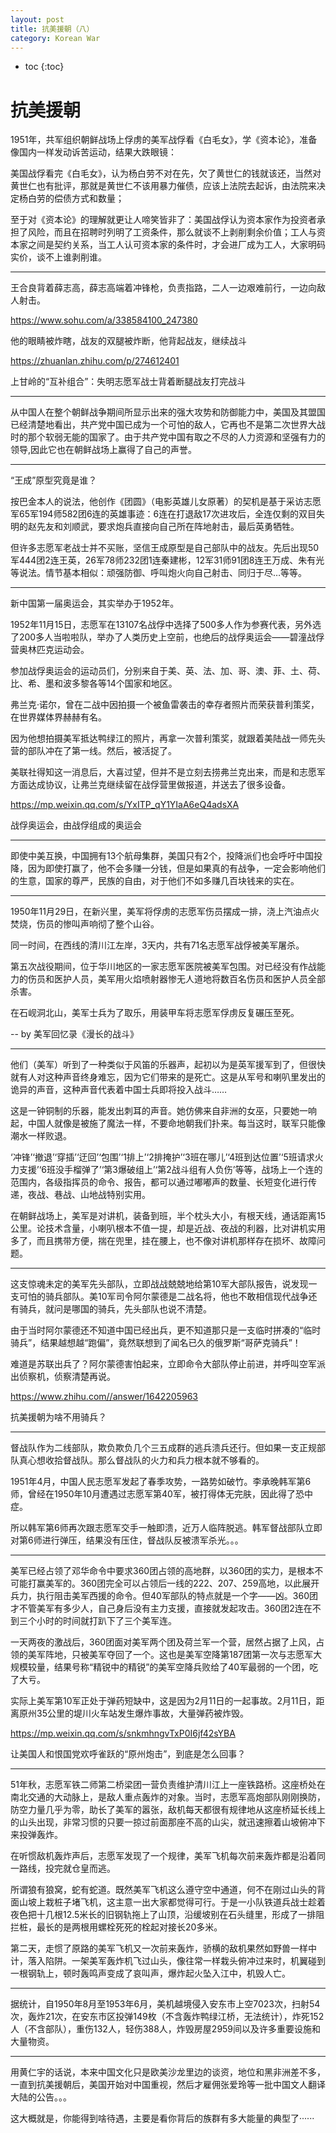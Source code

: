 ```yaml
---
layout: post
title: 抗美援朝（八）
category: Korean War 
---
```


* toc
{:toc}

# 抗美援朝

1951年，共军组织朝鲜战场上俘虏的美军战俘看《白毛女》，学《资本论》，准备像国内一样发动诉苦运动，结果大跌眼镜：

美国战俘看完《白毛女》，认为杨白劳不对在先，欠了黄世仁的钱就该还，当然对黄世仁也有批评，那就是黄世仁不该用暴力催债，应该上法院去起诉，由法院来决定杨白劳的偿债方式和数量；

至于对《资本论》的理解就更让人啼笑皆非了：美国战俘认为资本家作为投资者承担了风险，而且在招聘时列明了工资条件，那么就谈不上剥削剩余价值；工人与资本家之间是契约关系，当工人认可资本家的条件时，才会进厂成为工人，大家明码实价，谈不上谁剥削谁。

---

王合良背着薛志高，薛志高端着冲锋枪，负责指路，二人一边艰难前行，一边向敌人射击。

https://www.sohu.com/a/338584100_247380

他的眼睛被炸瞎，战友的双腿被炸断，他背起战友，继续战斗

https://zhuanlan.zhihu.com/p/274612401

上甘岭的“互补组合”：失明志愿军战士背着断腿战友打完战斗

---

从中国人在整个朝鲜战争期间所显示出来的强大攻势和防御能力中，美国及其盟国已经清楚地看出，共产党中国已成为一个可怕的敌人，它再也不是第二次世界大战时的那个软弱无能的国家了。由于共产党中国有取之不尽的人力资源和坚强有力的领导,因此它也在朝鲜战场上赢得了自己的声誉。

---

“王成”原型究竟是谁？

按巴金本人的说法，他创作《团圆》（电影英雄儿女原著）的契机是基于采访志愿军65军194师582团6连的英雄事迹：6连在打退敌17次进攻后，全连仅剩的双目失明的赵先友和刘顺武，要求炮兵直接向自己所在阵地射击，最后英勇牺牲。

但许多志愿军老战士并不买账，坚信王成原型是自己部队中的战友。先后出现50军444团2连王英，26军78师232团1连秦建彬，12军31师91团8连王万成、朱有光等说法。情节基本相似：顽强防御、呼叫炮火向自己射击、同归于尽…等等。

---

新中国第一届奥运会，其实举办于1952年。

1952年11月15日，志愿军在13107名战俘中选择了500多人作为参赛代表，另外选了200多人当啦啦队，举办了人类历史上空前，也绝后的战俘奥运会——碧潼战俘营奥林匹克运动会。

参加战俘奥运会的运动员们，分别来自于美、英、法、加、哥、澳、菲、土、荷、比、希、墨和波多黎各等14个国家和地区。

弗兰克·诺尔，曾在二战中因拍摄一个被鱼雷袭击的幸存者照片而荣获普利策奖，在世界媒体界赫赫有名。

因为他想拍摄美军抵达鸭绿江的照片，再拿一次普利策奖，就跟着美陆战一师先头营的部队冲在了第一线。然后，被活捉了。

美联社得知这一消息后，大喜过望，但并不是立刻去捞弗兰克出来，而是和志愿军方面达成协议，让弗兰克继续留在战俘营里做报道，并送去了很多设备。

https://mp.weixin.qq.com/s/YxITP_qY1YIaA6eQ4adsXA

战俘奥运会，由战俘组成的奥运会

---

即使中美互换，中国拥有13个航母集群，美国只有2个，投降派们也会呼吁中国投降，因为即使打赢了，他不会多赚一分钱，但是如果真的有战争，一定会影响他们的生意，国家的尊严，民族的自由，对于他们不如多赚几百块钱来的实在。

---

1950年11月29日，在新兴里，美军将俘虏的志愿军伤员摆成一排，浇上汽油点火焚烧，伤员的惨叫声响彻了整个山谷。

同一时间，在西线的清川江左岸，3天内，共有71名志愿军战俘被美军屠杀。

第五次战役期间，位于华川地区的一家志愿军医院被美军包围。对已经没有作战能力的伤员和医护人员，美军用火焰喷射器惨无人道地将数百名伤员和医护人员全部杀害。

在石岘洞北山，美军士兵为了取乐，用装甲车将志愿军俘虏反复碾压至死。

-- by 美军回忆录《漫长的战斗》

---

他们（美军）听到了一种类似于风笛的乐器声，起初以为是英军援军到了，但很快就有人对这种声音终身难忘，因为它们带来的是死亡。这是从军号和喇叭里发出的诡异的声音，这种声音代表着中国士兵即将投入战斗……

这是一钟铜制的乐器，能发出刺耳的声音。她仿佛来自非洲的女巫，只要她一响起，中国人就像是被施了魔法一样，不要命地朝我们扑来。每当这时，联军只能像潮水一样败退。

‘冲锋’‘撤退’‘穿插’‘迂回’‘包围’‘1排上’‘2排掩护’‘3班在哪儿’‘4班到达位置’‘5班请求火力支援’‘6班没手榴弹了’‘第3爆破组上’‘第2战斗组有人负伤’等等，战场上一个连的范围内，各级指挥员的命令、报告，都可以通过嘟嘟声的数量、长短变化进行传递，夜战、巷战、山地战特别实用。

在朝鲜战场上，美军是对讲机，装备到班，半个枕头大小，有根天线，通话距离15公里。论技术含量，小喇叭根本不值一提，却是近战、夜战的利器，比对讲机实用多了，而且携带方便，揣在兜里，挂在腰上，也不像对讲机那样存在损坏、故障问题。

---

这支惊魂未定的美军先头部队，立即战战兢兢地给第10军大部队报告，说发现一支可怕的骑兵部队。美10军司令阿尔蒙德是二战名将，他也不敢相信现代战争还有骑兵，就问是哪国的骑兵，先头部队也说不清楚。

由于当时阿尔蒙德还不知道中国已经出兵，更不知道那只是一支临时拼凑的“临时骑兵”，结果越想越“跑偏”，竟然联想到了闻名已久的俄罗斯“哥萨克骑兵”！

难道是苏联出兵了？阿尔蒙德害怕起来，立即命令大部队停止前进，并呼叫空军派出侦察机，侦察清楚再说。

https://www.zhihu.com//answer/1642205963

抗美援朝为啥不用骑兵？

---

督战队作为二线部队，欺负欺负几个三五成群的逃兵溃兵还行。但如果一支正规部队真心想收拾督战队。那么督战队的火力和兵力根本就不够看的。

1951年4月，中国人民志愿军发起了春季攻势，一路势如破竹。李承晚韩军第6师，曾经在1950年10月遭遇过志愿军第40军，被打得体无完肤，因此得了恐中症。

所以韩军第6师再次跟志愿军交手一触即溃，近万人临阵脱逃。韩军督战部队立即对第6师进行弹压，结果没有压住，督战队反被溃军杀光。。。

---

美军已经占领了邓华命令中要求360团占领的高地群，以360团的实力，是根本不可能打赢美军的。360团完全可以占领后一线的222、207、259高地，以此展开兵力，执行阻击美军西援的命令。但40军部队的特点就是一个字——凶。360团才不管美军有多少人，自己身后没有主力支援，直接就发起攻击。360团2连在不到三个小时的时间就打趴下了三个美军连。

一天两夜的激战后，360团面对美军两个团及荷兰军一个营，居然占据了上风，占领的美军阵地，只被美军夺回了一个。这也是美军空降第187团第一次与志愿军大规模较量，结果号称“精锐中的精锐”的美军空降兵败给了40军最弱的一个团，吃了大亏。

实际上美军第10军正处于弹药短缺中，这是因为2月11日的一起事故。2月11日，距离原州35公里的堤川火车站发生爆炸事故，大量弹药被炸毁。

https://mp.weixin.qq.com/s/snkmhngvTxP0I6jf42sYBA

让美国人和恨国党欢呼雀跃的“原州炮击”，到底是怎么回事？

---

51年秋，志愿军铁二师第二桥梁团一营负责维护清川江上一座铁路桥。这座桥处在南北交通的大动脉上，是敌人重点轰炸的对象。当时，志愿军高炮部队刚刚换防，防空力量几乎为零，助长了美军的嚣张，敌机每天都很有规律地从这座桥延长线上的山头出现，非常习惯的只要一掠过前面那座不高的山尖，就迅速擦着山坡俯冲下来投弹轰炸。

在听惯敌机轰炸声后，志愿军发现了一个规律，美军飞机每次前来轰炸都是沿着同一路线，投完就仓皇而逃。

所谓狼有狼窝，蛇有蛇道。既然美军飞机这么遵守空中通道，何不在刚过山头的背面山坡上栽桩子堵飞机，这主意一出大家都觉得可行。于是一小队铁道兵战士趁着夜色把十几根12.5米长的旧钢轨拖上了山顶，沿缓坡别在石头缝里，形成了一排阻拦桩，最长的是两根用螺栓死死的栓起对接长20多米。

第二天，走惯了原路的美军飞机又一次前来轰炸，骄横的敌机果然如野兽一样中计，落入陷阱。一架美军轰炸机飞过山头，像往常一样栽头俯冲过来时，机翼碰到一根钢轨上，顿时轰鸣声变成了哀叫声，爆炸起火坠入江中，机毁人亡。

---

据统计，自1950年8月至1953年6月，美机越境侵入安东市上空7023次，扫射54次，轰炸21次，在安东市区投弹149枚（不含轰炸鸭绿江桥，无法统计），炸死152人（不含部队），重伤132人，轻伤388人，炸毁房屋2959间以及许多重要设施和大量物资。

---

用黄仁宇的话说，本来中国文化只是欧美沙龙里边的谈资，地位和黑非洲差不多，一直到抗美援朝后，美国开始对中国重视，然后才雇佣张爱玲等一批中国文人翻译大陆的公告。。。

这大概就是，你能得到啥待遇，主要是看你背后的族群有多大能量的典型了······
